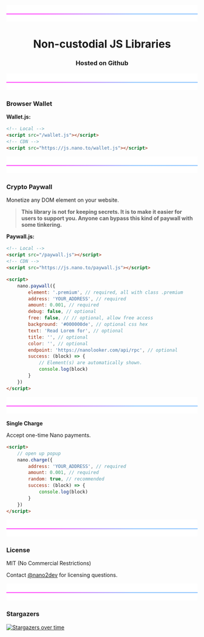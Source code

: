 ![line](https://github.com/fwd/n2/raw/master/.github/line.png)

<h1 align="center">Non-custodial JS Libraries</h1>

<h3 align="center">Hosted on Github</h3>

![line](https://github.com/fwd/n2/raw/master/.github/line.png)

### Browser Wallet

**Wallet.js:**
```html
<!-- Local -->
<script src="/wallet.js"></script>
<!-- CDN -->
<script src="https://js.nano.to/wallet.js"></script>
```

![line](https://github.com/fwd/n2/raw/master/.github/line.png)

### Crypto Paywall

Monetize any DOM element on your website.

> **This library is not for keeping secrets. It is to make it easier for users to support you. Anyone can bypass this kind of  paywall with some tinkering.**


**Paywall.js:**

```html
<!-- Local -->
<script src="/paywall.js"></script>
<!-- CDN -->
<script src="https://js.nano.to/paywall.js"></script>
```

```html
<script>
    nano.paywall({ 
        element: '.premium', // required, all with class .premium
        address: 'YOUR_ADDRESS', // required
        amount: 0.001, // required
        debug: false, // optional
        free: false, // // optional, allow free access
        background: '#000000de', // optional css hex
        text: 'Read Lorem for', // optional
        title: '', // optional
        color: '', // optional
        endpoint: 'https://nanolooker.com/api/rpc', // optional
        success: (block) => {
            // Element(s) are automatically shown.
            console.log(block)
        }
    })
</script>
```

![line](https://github.com/fwd/n2/raw/master/.github/line.png)

**Single Charge**

Accept one-time Nano payments.

```html
<script>
    // open up popup
    nano.charge({ 
        address: 'YOUR_ADDRESS', // required
        amount: 0.001, // required
        random: true, // recommended
        success: (block) => {
            console.log(block)
        }
    })
</script>
```

![line](https://github.com/fwd/n2/raw/master/.github/line.png)

### License

MIT (No Commercial Restrictions)

Contact [@nano2dev](mailto:support@nano.to) for licensing questions.

![line](https://github.com/fwd/n2/raw/master/.github/line.png)

### Stargazers

[![Stargazers over time](https://starchart.cc/fwd/nano-js.svg)](https://github.com/fwd/nano-js)
